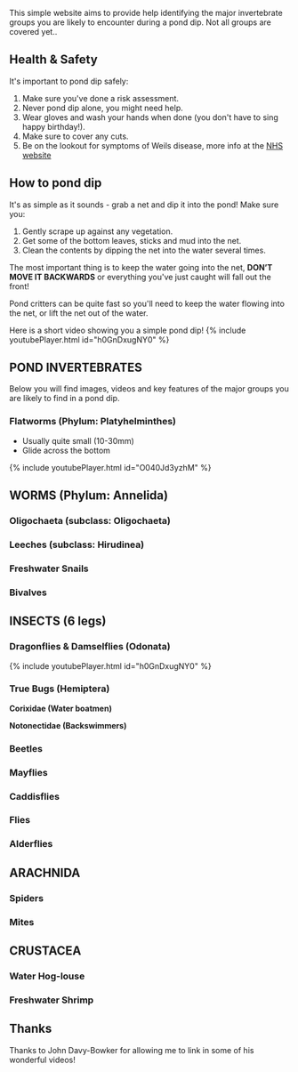 This simple website aims to provide help identifying the major invertebrate groups you are likely to encounter during a pond dip. Not all groups are covered yet..


## Health & Safety
It's important to pond dip safely:
1. Make sure you've done a risk assessment.
2. Never pond dip alone, you might need help. 
3. Wear gloves and wash your hands when done (you don't have to sing happy birthday!).
4. Make sure to cover any cuts.
5. Be on the lookout for symptoms of Weils disease, more info at the [NHS website](https://www.nhs.uk/conditions/leptospirosis/)


## How to pond dip
It's as simple as it sounds - grab a net and dip it into the pond! Make sure you:
1. Gently scrape up against any vegetation.
2. Get some of the bottom leaves, sticks and mud into the net.
3. Clean the contents by dipping the net into the water several times.

The most important thing is to keep the water going into the net, **DON’T MOVE IT BACKWARDS** or everything you've just caught will fall out the front! 

Pond critters can be quite fast so you'll need to keep the water flowing into the net, or lift the net out of the water.

Here is a short video showing you a simple pond dip!
{% include youtubePlayer.html id="h0GnDxugNY0" %}

<style type="text/css"> 
  .embed-youtube {
    position: relative;
    padding-bottom: 56.25%;
    padding-top: 25px;
    height: 0;
  }

.embed-youtube iframe {
    position: absolute;
    top: 0;
    left: 0;
    width: 100%;
    height: 100%;
  }
</style>


## **POND INVERTEBRATES**
Below you will find images, videos and key features of the major groups you are likely to find in a pond dip.


### Flatworms (Phylum: Platyhelminthes)
- Usually quite small (10-30mm)
- Glide across the bottom

{% include youtubePlayer.html id="O040Jd3yzhM" %}

## WORMS (Phylum: Annelida)

### Oligochaeta (subclass: Oligochaeta) 


### Leeches (subclass: Hirudinea)



### Freshwater Snails 
### Bivalves 


## **INSECTS (6 legs)**

### Dragonflies & Damselflies (Odonata)


{% include youtubePlayer.html id="h0GnDxugNY0" %}

### True Bugs (Hemiptera)

**Corixidae (Water boatmen)**

**Notonectidae (Backswimmers)**

### Beetles



### Mayflies

### Caddisflies

### Flies

### Alderflies 

## **ARACHNIDA**

### Spiders
### Mites

## **CRUSTACEA**

### Water Hog-louse 

### Freshwater Shrimp 


## Thanks
Thanks to John Davy-Bowker for allowing me to link in some of his wonderful videos!
